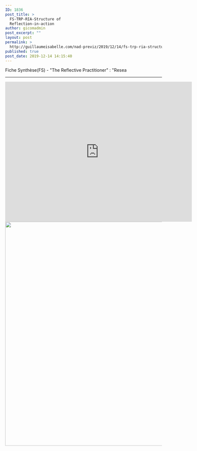 ```yaml
---
ID: 1836
post_title: >
  FS-TRP-RIA-Structure of
  Reflection-in-action
author: gicomadmin
post_excerpt: ""
layout: post
permalink: >
  http://guillaumeisabelle.com/nad-previz/2019/12/14/fs-trp-ria-structure-of-reflection-in-action/
published: true
post_date: 2019-12-14 14:15:40
---
```

<!-- wp:paragraph -->

Fiche Synthèse(FS) - "The Reflective Practitioner" : "Resea

<!-- /wp:paragraph -->

<!-- wp:separator -->

<hr class="wp-block-separator" />

<!-- /wp:separator -->

<!-- wp:embedpress/google-slides-block {"url":"https://docs.google.com/presentation/d/e/2PACX-1vSca2Z6yjwxlV2Dc4OEINVQ0xEDuirxATDawc2KhgWE34FkDlcK5N7I0-3usbiXdaCqEMICltHwHFaM/pub?start=false\u0026loop=false\u0026delayms=3000","iframeSrc":"https://docs.google.com/presentation/d/e/2PACX-1vSca2Z6yjwxlV2Dc4OEINVQ0xEDuirxATDawc2KhgWE34FkDlcK5N7I0-3usbiXdaCqEMICltHwHFaM/embed?start=false\u0026loop=false\u0026delayms=3000"} -->

<div class="ose-google-docs-presentation" class="wp-block-embedpress-google-slides-block">
  <iframe src="https://docs.google.com/presentation/d/e/2PACX-1vSca2Z6yjwxlV2Dc4OEINVQ0xEDuirxATDawc2KhgWE34FkDlcK5N7I0-3usbiXdaCqEMICltHwHFaM/embed?start=false&loop=false&delayms=3000" frameborder="0" width="600" height="450" allowfullscreen mozallowfullscreen="true" webkitallowfullscreen="true"></iframe>
</div>

<!-- /wp:embedpress/google-slides-block -->

<!-- wp:embedpress/google-drawings-block {"url":"https://docs.google.com/drawings/d/e/2PACX-1vTjuH7J8ZjpV1fOI3dNZm-1b0eSjYEPRTz4UqHBd6p9eSleX-xKYwljLV5sOzo__jTDRtW2Zu9A3h1l/pub?w=1759\u0026h=1071","iframeSrc":"https://docs.google.com/drawings/d/e/2PACX-1vTjuH7J8ZjpV1fOI3dNZm-1b0eSjYEPRTz4UqHBd6p9eSleX-xKYwljLV5sOzo__jTDRtW2Zu9A3h1l/pub?w=1759\u0026h=1071"} -->

<div class="ose-google-docs-drawings" class="wp-block-embedpress-google-drawings-block">
  <img src="https://docs.google.com/drawings/d/e/2PACX-1vTjuH7J8ZjpV1fOI3dNZm-1b0eSjYEPRTz4UqHBd6p9eSleX-xKYwljLV5sOzo__jTDRtW2Zu9A3h1l/pub?w=1759&h=1071" width="960" height="720" />
</div>

<!-- /wp:embedpress/google-drawings-block -->